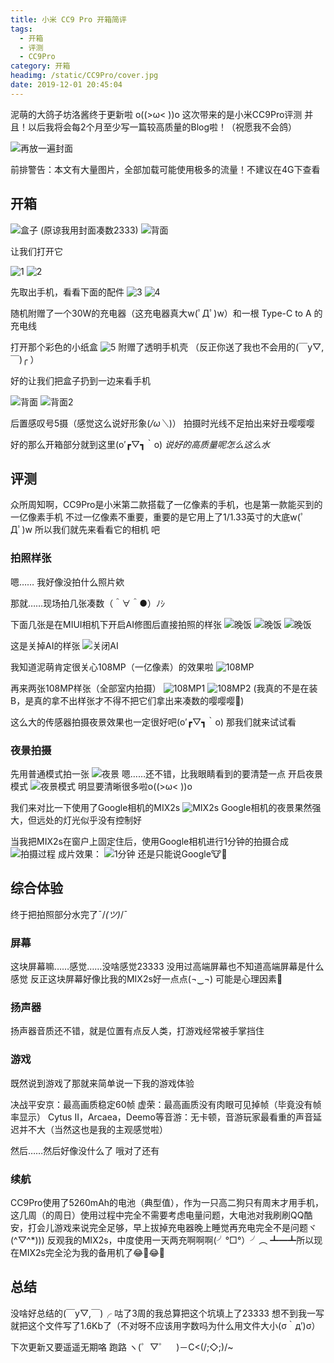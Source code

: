 ```yaml
---
title: 小米 CC9 Pro 开箱简评
tags:
  - 开箱
  - 评测
  - CC9Pro
category: 开箱
headimg: /static/CC9Pro/cover.jpg
date: 2019-12-01 20:45:04
---
```



泥萌的大鸽子坊洛酱终于更新啦 o((>ω< ))o
这次带来的是小米CC9Pro评测
并且！以后我将会每2个月至少写一篇较高质量的Blog啦！（祝愿我不会鸽）

![再放一遍封面](/static/CC9Pro/cover.png)

前排警告：本文有大量图片，全部加载可能使用极多的流量！不建议在4G下查看

## 开箱 ##

![盒子](/static/CC9Pro/开箱/盒子正面.jpeg)
(原谅我用封面凑数2333)
![背面](/static/CC9Pro/开箱/盒子背面.jpg)

让我们打开它

![1](/static/CC9Pro/开箱/开箱1.jpeg)
![2](/static/CC9Pro/开箱/开箱2.jpeg)

先取出手机，看看下面的配件
![3](/static/CC9Pro/开箱/开箱3.jpeg)
![4](/static/CC9Pro/开箱/开箱4.jpg)

随机附赠了一个30W的充电器（这充电器真大w(ﾟДﾟ)w）和一根 Type-C to A 的充电线

打开那个彩色的小纸盒
![5](/static/CC9Pro/开箱/开箱5.jpg)
附赠了透明手机壳
（反正你送了我也不会用的(￣y▽,￣)╭ ）

好的让我们把盒子扔到一边来看手机

![背面](/static/CC9Pro/开箱/背面.jpeg)
![背面2](/static/CC9Pro/开箱/背面2.jpeg)

后置感叹号5摄（感觉这么说好形象(*/ω＼*)）
拍摄时光线不足拍出来好丑嘤嘤嘤

好的那么开箱部分就到这里(o′┏▽┓｀o)
*说好的高质量呢怎么这么水*

## 评测 ##

众所周知啊，CC9Pro是小米第二款搭载了一亿像素的手机，也是第一款能买到的一亿像素手机
不过一亿像素不重要，重要的是它用上了1/1.33英寸的大底w(ﾟДﾟ)w
所以我们就先来看看它的相机 吧

### 拍照样张 ###

嗯……
我好像没拍什么照片欸

那就……现场拍几张凑数（＾∀＾●）ﾉｼ

下面几张是在MIUI相机下开启AI修图后直接拍照的样张
![晚饭](/static/CC9Pro/样张/饭菜1.jpg)
![晚饭](/static/CC9Pro/样张/饭菜2.jpg)
![晚饭](/static/CC9Pro/样张/饭菜3.jpg)

这是关掉AI的样张
![关闭AI](/static/CC9Pro/样张/关闭AI.jpg)

我知道泥萌肯定很关心108MP（一亿像素）的效果啦
![108MP](/static/CC9Pro/样张/饭菜108MP.jpg)

再来两张108MP样张（全部室内拍摄）
![108MP1](/static/CC9Pro/样张/108MP-1.jpg)
![108MP2](/static/CC9Pro/样张/108MP-2.jpg)
(我真的不是在装B，是真的拿不出样张才不得不把它们拿出来凑数的嘤嘤嘤🤣)

这么大的传感器拍摄夜景效果也一定很好吧(o′┏▽┓｀o) 那我们就来试试看

### 夜景拍摄 ###

先用普通模式拍一张
![夜景](/static/CC9Pro/夜景对比/CC9Pro普通拍照.jpg)
嗯……还不错，比我眼睛看到的要清楚一点
开启夜景模式
![夜景模式](/static/CC9Pro/夜景对比/CC9Pro夜景.jpg)
明显要清晰很多啦o((>ω< ))o

我们来对比一下使用了Google相机的MIX2s
![MIX2s](/static/CC9Pro/夜景对比/MIX2sGCAM夜景.jpg)
Google相机的夜景果然强大，但远处的灯光似乎没有控制好

当我把MIX2s在窗户上固定住后，使用Google相机进行1分钟的拍摄合成
![拍摄过程](/static/CC9Pro/夜景对比/拍摄过程.jpg)
成片效果：
![1分钟](/static/CC9Pro/夜景对比/MIX2s固定.jpg)
还是只能说Google🐮🍺

## 综合体验 ##

终于把拍照部分水完了¯/_(ツ)_/¯

### 屏幕 ###

这块屏幕嘛……感觉……没啥感觉23333
没用过高端屏幕也不知道高端屏幕是什么感觉
反正这块屏幕好像比我的MIX2s好一点点(¬‿¬) 可能是心理因素🤣

### 扬声器 ###

扬声器音质还不错，就是位置有点反人类，打游戏经常被手掌挡住

### 游戏 ###

既然说到游戏了那就来简单说一下我的游戏体验

决战平安京：最高画质稳定60帧
虚荣：最高画质没有肉眼可见掉帧（毕竟没有帧率显示）
Cytus II，Arcaea，Deemo等音游：无卡顿，音游玩家最看重的声音延迟并不大（当然这也是我的主观感觉啦）

然后……然后好像没什么了
哦对了还有

### 续航 ###

CC9Pro使用了5260mAh的电池（典型值），作为一只高二狗只有周末才用手机，这几周（的周日）使用过程中完全不需要考虑电量问题，大电池对我刷刷QQ酷安，打会儿游戏来说完全足够，早上拔掉充电器晚上睡觉再充电完全不是问题ヾ(^▽^*)))
反观我的MIX2s，中度使用一天两充啊啊啊(╯°□°）╯︵ ┻━┻所以现在MIX2s完全沦为我的备用机了😂🤣😂🤣

## 总结 ##

没啥好总结的(￣y▽,￣)╭ 
咕了3周的我总算把这个坑填上了23333
想不到我一写就把这个文件写了1.6Kb了（不对呀不应该用字数吗为什么用文件大小(σ｀д′)σ）

下次更新又要遥遥无期咯
跑路
ヽ(゜▽゜　)－C<(/;◇;)/~
